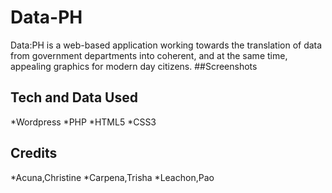 # Data-PH
Data:PH is a web-based application working towards the translation of data from government departments into coherent, and at the same time, appealing graphics for modern day citizens.
##Screenshots
![<Home>](http://s28.postimg.org/g1d0ts8pn/Screen_Shot_2015_11_22_at_11_12_34_AM.png)
![<Dataset Page>](http://s28.postimg.org/yr50aj1gd/Screen_Shot_2015_11_22_at_11_21_43_AM.png)
![<About>](https://fbcdn-sphotos-c-a.akamaihd.net/hphotos-ak-xat1/v/t35.0-12/12287394_10203754501982845_2102873876_o.jpg?oh=aa10a8c0034b3ca504104d22174127ad&oe=56532B5A&__gda__=1448300007_dbef26f8213531750c2fbc0034dec4c5)
## Tech and Data Used
*Wordpress
*PHP
*HTML5
*CSS3
## Credits
*Acuna,Christine
*Carpena,Trisha
*Leachon,Pao
